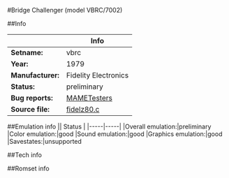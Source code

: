 #Bridge Challenger (model VBRC/7002)

##Info

||Info|
|-----|-----|
|**Setname:**|vbrc
|**Year:**|1979
|**Manufacturer:**|Fidelity Electronics
|**Status:**|preliminary
|**Bug reports:**|[MAMETesters](http://mametesters.org/view_all_set.php?type=1&temporary=y&search=fidelz80.c)
|**Source file:**|[fidelz80.c](https://github.com/mamedev/mame/blob/master/src/mess/drivers/fidelz80.c)

##Emulation info
|| Status |
|-----|-----|
|Overall emulation:|preliminary
|Color emulation:|good
|Sound emulation:|good
|Graphics emulation:|good
|Savestates:|unsupported

##Tech info

##Romset info

<!--- START OF EDITED COMMENT DO NOT TOUCH TEXT ABOVE-->

